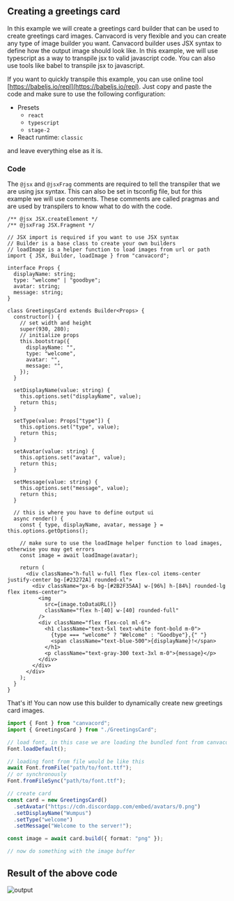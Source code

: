 ## Creating a greetings card

In this example we will create a greetings card builder that can be used to create greetings card images. Canvacord is very flexible and you can create any type of image builder you want. Canvacord builder uses JSX syntax to define how the output image should look like. In this example, we will use typescript as a way to transpile jsx to valid javascript code. You can also use tools like babel to transpile jsx to javascript.

If you want to quickly transpile this example, you can use online tool [https://babeljs.io/repl](https://babeljs.io/repl). Just copy and paste the code and make sure to use the following configuration:

- Presets
  - `react`
  - `typescript`
  - `stage-2`
- React runtime: `classic`

and leave everything else as it is.

### Code

The `@jsx` and `@jsxFrag` comments are required to tell the transpiler that we are using jsx syntax. This can also be set in tsconfig file, but for this example we will use comments. These comments are called pragmas and are used by transpilers to know what to do with the code.

```tsx
/** @jsx JSX.createElement */
/** @jsxFrag JSX.Fragment */

// JSX import is required if you want to use JSX syntax
// Builder is a base class to create your own builders
// loadImage is a helper function to load images from url or path
import { JSX, Builder, loadImage } from "canvacord";

interface Props {
  displayName: string;
  type: "welcome" | "goodbye";
  avatar: string;
  message: string;
}

class GreetingsCard extends Builder<Props> {
  constructor() {
    // set width and height
    super(930, 280);
    // initialize props
    this.bootstrap({
      displayName: "",
      type: "welcome",
      avatar: "",
      message: "",
    });
  }

  setDisplayName(value: string) {
    this.options.set("displayName", value);
    return this;
  }

  setType(value: Props["type"]) {
    this.options.set("type", value);
    return this;
  }

  setAvatar(value: string) {
    this.options.set("avatar", value);
    return this;
  }

  setMessage(value: string) {
    this.options.set("message", value);
    return this;
  }

  // this is where you have to define output ui
  async render() {
    const { type, displayName, avatar, message } = this.options.getOptions();

    // make sure to use the loadImage helper function to load images, otherwise you may get errors
    const image = await loadImage(avatar);

    return (
      <div className="h-full w-full flex flex-col items-center justify-center bg-[#23272A] rounded-xl">
        <div className="px-6 bg-[#2B2F35AA] w-[96%] h-[84%] rounded-lg flex items-center">
          <img
            src={image.toDataURL()}
            className="flex h-[40] w-[40] rounded-full"
          />
          <div className="flex flex-col ml-6">
            <h1 className="text-5xl text-white font-bold m-0">
              {type === "welcome" ? "Welcome" : "Goodbye"},{" "}
              <span className="text-blue-500">{displayName}!</span>
            </h1>
            <p className="text-gray-300 text-3xl m-0">{message}</p>
          </div>
        </div>
      </div>
    );
  }
}
```

That's it! You can now use this builder to dynamically create new greetings card images.

```ts
import { Font } from "canvacord";
import { GreetingsCard } from "./GreetingsCard";

// load font, in this case we are loading the bundled font from canvacord
Font.loadDefault();

// loading font from file would be like this
await Font.fromFile("path/to/font.ttf");
// or synchronously
Font.fromFileSync("path/to/font.ttf");

// create card
const card = new GreetingsCard()
  .setAvatar("https://cdn.discordapp.com/embed/avatars/0.png")
  .setDisplayName("Wumpus")
  .setType("welcome")
  .setMessage("Welcome to the server!");

const image = await card.build({ format: "png" });

// now do something with the image buffer
```

## Result of the above code

![output](https://raw.githubusercontent.com/neplextech/canvacord/main/packages/canvacord/test/test.png)
